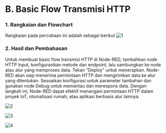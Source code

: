 # B. Basic Flow Transmisi HTTP

### 1. Rangkaian dan Flowchart
Rangkaian pada percobaan ini adalah sebagai berikut
![1](https://github.com/AlfinIzza01/Sistem-Embedded/assets/94149476/1e5e105d-eaed-4ebe-b49b-e47330308c32)


### 2. Hasil dan Pembahasan
Untuk membuat basic flow transmisi HTTP di Node-RED, tambahkan node HTTP Input, konfigurasikan metode dan endpoint, lalu sambungkan ke node atau alur yang memproses data. Tekan "Deploy" untuk menerapkan. Node-RED akan siap menerima permintaan HTTP dan mengirimkan data ke alur yang ditentukan. Sesuaikan konfigurasi untuk parameter tambahan dan gunakan node Debug untuk memantau dan merespons data. Dengan langkah ini, Node-RED dapat efektif menangani permintaan HTTP dalam proyek IoT, otomatisasi rumah, atau aplikasi berbasis alur lainnya.

![2](https://github.com/AlfinIzza01/Sistem-Embedded/assets/94149476/acf732fa-fa9c-43ab-9b80-4f231f800426)

![3](https://github.com/AlfinIzza01/Sistem-Embedded/assets/94149476/d772afec-be97-4775-acce-712e08fd5837)

![4](https://github.com/AlfinIzza01/Sistem-Embedded/assets/94149476/f60d7935-56f9-4519-a5f2-6bbac37099ba)
